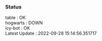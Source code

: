 ### Status


table : OK  
hogwarts : DOWN  
icy-bot : OK  
Latest Update : 2022-09-28 15:14:56.351717
